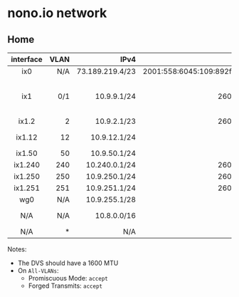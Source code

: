 # nono.io network

## Home

| interface | VLAN |            IPv4 |                                      IPv6 | Description   | Port Group        |
|:---------:|-----:|----------------:|------------------------------------------:|---------------|-------------------|
| ix0       |  N/A | 73.189.219.4/23 | 2001:558:6045:109:892f:2df3:15e3:3184/128 | Comcast       |                   |
| ix1       |  0/1 |     10.9.9.1/24 |                   2601:646:0100:69f0::/64 | Main          | VM Network / nono / Management Network |
| ix1.2     |    2 |     10.9.2.1/23 |                   2601:646:0100:69f3::/64 | Guest         | Guest             |
| ix1.12    |   12 |    10.9.12.1/24 |                                       N/A | NSX Overlay   |                   |
| ix1.50    |   50 |    10.9.50.1/24 |                                       N/A | NSX Tier-0    |                   |
| ix1.240   |  240 |   10.240.0.1/24 |                   2601:646:0100:69f2::/64 | k8s           | k8s               |
| ix1.250   |  250 |   10.9.250.1/24 |                   2601:646:0100:69f5::/64 | CF            |                   |
| ix1.251   |  251 |   10.9.251.1/24 |                   2601:646:0100:69f6::/64 | TAS           | tas               |
| wg0       |  N/A |   10.9.255.1/28 |                                       N/A | Wireguard     |                   |
| N/A       |  N/A |     10.8.0.0/16 |                                       N/A | NSX's IP Pool |                   |
| N/A       |    * |             N/A |                                       N/A | NSX Trunk     | All-VLANs         |

Notes:

- The DVS should have a 1600 MTU
- On `All-VLANs`:
  - Promiscuous Mode: `accept`
  - Forged Transmits: `accept`
